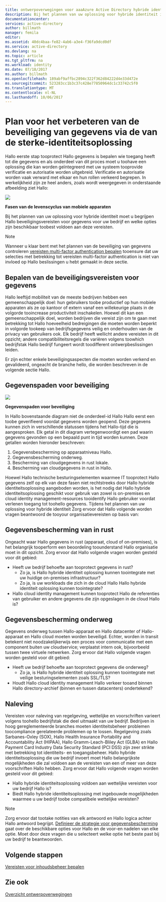 ```yaml
---
title: ontwerpoverwegingen voor aaaAzure Active Directory hybride identiteit - bepalen gegevensbeveiligingsvereisten | Microsoft Docs
description: Bij het plannen van uw oplossing voor hybride identiteit identificeren Hallo beveiligingsvereisten voor gegevens voor uw bedrijf en welke opties zijn beschikbaar toobest aan die vereisten voldoen.
documentationcenter: 
services: active-directory
author: billmath
manager: femila
editor: 
ms.assetid: 40dc4baa-fe82-4ab6-a3e4-f36fa9dcd0df
ms.service: active-directory
ms.devlang: na
ms.topic: article
ms.tgt_pltfrm: na
ms.workload: identity
ms.date: 07/18/2017
ms.author: billmath
ms.openlocfilehash: 189abf9affbc2894c322f362d84222d4e33d472e
ms.sourcegitcommit: 523283cc1b3c37c428e77850964dc1c33742c5f0
ms.translationtype: MT
ms.contentlocale: nl-NL
ms.lasthandoff: 10/06/2017
---
```

# <a name="plan-for-enhancing-data-security-through-strong-identity-solution"></a>Plan voor het verbeteren van de beveiliging van gegevens via de van de sterke-identiteitsoplossing
Hallo eerste stap tooprotect Hallo gegevens is bepalen wie toegang heeft tot die gegevens en als onderdeel van dit proces moet u toohave een oplossing die kan worden geïntegreerd met uw systeem tooprovide verificatie en autorisatie worden uitgebreid. Verificatie en autorisatie worden vaak verward met elkaar en hun rollen verkeerd begrepen. In werkelijkheid zijn ze heel anders, zoals wordt weergegeven in onderstaande afbeelding ziet Hallo:

![](./media/hybrid-id-design-considerations/mobile-devicemgt-lifecycle.png)

**Fasen van de levenscyclus van mobiele apparaten**

Bij het plannen van uw oplossing voor hybride identiteit moet u begrijpen Hallo beveiligingsvereisten voor gegevens voor uw bedrijf en welke opties zijn beschikbaar toobest voldoen aan deze vereisten.

> [!NOTE]
> Wanneer u klaar bent met het plannen van de beveiliging van gegevens controleren [vereisten multi-factor authentication bepalen](active-directory-hybrid-identity-design-considerations-multifactor-auth-requirements.md) tooensure dat uw selecties met betrekking tot vereisten multi-factor authentication is niet van invloed op Hallo beslissingen u hebt gemaakt in deze sectie.
> 
> 

## <a name="determine-data-protection-requirements"></a>Bepalen van de beveiligingsvereisten voor gegevens
Hallo leeftijd mobiliteit van de meeste bedrijven hebben een gemeenschappelijk doel: hun gebruikers toobe productief op hun mobiele apparaten als ze op kantoor of extern vanaf een willekeurige plaats in de volgorde tooincrease productiviteit inschakelen. Hoewel dit kan een gemeenschappelijk doel, worden bedrijven die vereist zijn om te gaan met betrekking tot Hallo hoeveelheid bedreigingen die moeten worden beperkt in volgorde tookeep van bedrijfsgegevens veilig en onderhouden van de privacy van gebruikers ook. Elk bedrijf heeft wellicht andere vereisten in dit opzicht; andere compatibiliteitsregels die variëren volgens toowhich bedrijfstak Hallo bedrijf fungeert wordt toodifferent ontwerpbeslissingen leiden. 

Er zijn echter enkele beveiligingsaspecten die moeten worden verkend en gevalideerd, ongeacht de branche hello, die worden beschreven in de volgende sectie Hallo.

## <a name="data-protection-paths"></a>Gegevenspaden voor beveiliging
![](./media/hybrid-id-design-considerations/data-protection-paths.png)

**Gegevenspaden voor beveiliging**

In Hallo bovenstaande diagram niet de onderdeel-id Hallo Hallo eerst een toobe geverifieerd voordat gegevens worden geopend. Deze gegevens kunnen zich in verschillende statussen tijdens het Hallo-tijd die is aangesproken. Elk getal in dit diagram vertegenwoordigt een pad waarin gegevens gevonden op een bepaald punt in tijd worden kunnen. Deze getallen worden hieronder beschreven:

1. Gegevensbescherming op apparaatniveau Hallo.
2. Gegevensbescherming onderweg.
3. Bescherming van cloudgegevens in rust lokale.
4. Bescherming van cloudgegevens in rust in Hallo.

Hoewel Hallo technische besturingselementen waarmee IT tooprotect Hallo gegevens zelf op elk van deze fasen niet rechtstreeks door Hallo hybride identiteitsoplossing aangeboden worden, is het nodig dat Hallo hybride identiteitsoplossing geschikt voor gebruik van zowel is on-premises en cloud identity management-resources tooidentify Hallo gebruiker voordat verlenen toegang tot toohello gegevens. Tijdens het plannen van uw oplossing voor hybride identiteit Zorg ervoor dat Hallo volgende worden vragen beantwoord de tooyour organisatievereisten op basis van:

## <a name="data-protection-at-rest"></a>Gegevensbescherming van in rust
Ongeacht waar Hallo gegevens in rust (apparaat, cloud of on-premises), is het belangrijk tooperform een beoordeling toounderstand Hallo organisatie moet in dit opzicht. Zorg ervoor dat Hallo volgende vragen worden gesteld voor dit gebied:

* Heeft uw bedrijf behoefte aan tooprotect gegevens in rust?
  * Zo ja, is Hallo hybride identiteit oplossing kunnen toointegrate met uw huidige on-premises infrastructuur?
  * Zo ja, is uw workloads die zich in de cloud Hallo Hallo hybride identiteit oplossing kunnen toointegrate?
* Hallo cloud identity management kunnen tooprotect Hallo de referenties van gebruiker en andere gegevens die zijn opgeslagen in de cloud Hallo is?

## <a name="data-protection-in-transit"></a>Gegevensbescherming onderweg
Gegevens onderweg tussen Hallo-apparaat en Hallo datacenter of Hallo-apparaat en Hallo cloud moeten worden beveiligd. Echter, worden in transit betekent niet noodzakelijkerwijs een proces voor communicatie met een component buiten uw cloudservice; verplaatst intern ook, bijvoorbeeld tussen twee virtuele netwerken. Zorg ervoor dat Hallo volgende vragen worden gesteld voor dit gebied:

* Heeft uw bedrijf behoefte aan tooprotect gegevens die onderweg?
  * Zo ja, is Hallo hybride identiteit oplossing kunnen toointegrate met veilige besturingselementen zoals SSL/TLS?
* Houdt Hallo cloud identity management Hallo verkeer tooand binnen Hallo directory-archief (binnen en tussen datacenters) ondertekend?

## <a name="compliance"></a>Naleving
Vereisten voor naleving van regelgeving, wettelijke en voorschriften varieert volgens toohello bedrijfstak die deel uitmaakt van uw bedrijf. Bedrijven in hoog gereglementeerde branches moeten identiteitsbeheer problemen toocompliance gerelateerde problemen op te lossen. Regelgeving zoals Sarbanes-Oxley (SOX), Hallo Health Insurance Portability and Accountability Act (HIPAA), Hallo Gramm-Leach-Bliley Act (GLBA) en Hallo Payment Card Industry Data Security Standard (PCI DSS) zijn zeer strikte met betrekking tot identiteits- en toegangsbeheer. Hallo hybride identiteitsoplossing die uw bedrijf invoert moet Hallo belangrijkste mogelijkheden die zal voldoen aan de vereisten van een of meer van deze voorschriften Hallo hebben. Zorg ervoor dat Hallo volgende vragen worden gesteld voor dit gebied:

* Hallo hybride identiteitsoplossing voldoen aan wettelijke vereisten voor uw bedrijf Hallo is?
* Biedt Hallo hybride identiteitsoplossing met ingebouwde mogelijkheden waarmee u uw bedrijf toobe compatibele wettelijke vereisten? 

> [!NOTE]
> Zorg ervoor dat tootake notities van elk antwoord en Hallo logica achter Hallo antwoord begrijpt. [Definieer de strategie voor gegevensbescherming](active-directory-hybrid-identity-design-considerations-data-protection-strategy.md) gaat over de beschikbare opties voor Hallo en de voor-en nadelen van elke optie.  Moet door deze vragen die u selecteert welke optie het beste past bij uw bedrijf te beantwoorden.
> 
> 

## <a name="next-steps"></a>Volgende stappen
 [Vereisten voor inhoudsbeheer bepalen](active-directory-hybrid-identity-design-considerations-contentmgt-requirements.md)

## <a name="see-also"></a>Zie ook
[Overzicht ontwerpoverwegingen](active-directory-hybrid-identity-design-considerations-overview.md)

